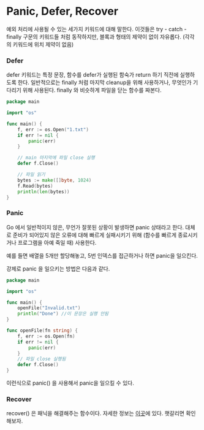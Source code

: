 # Panic, Defer, Recover

예외 처리에 사용될 수 있는 세가지 키워드에 대해 말한다.
이것들은 try - catch - finally 구문의 키워드들 처럼 동작하지만, 블록과 형태의 제약이 없이 자유롭다. (각각의 키워드에 위치 제약이 없음)

### Defer

defer 키워드는 특정 문장, 함수를 defer가 실행된 함숙가 return 하기 직전에 실행하도록 한다. 일반적으로는 finally 처럼 마지막 cleanup을 위해 사용하거나, 무엇인가 기다리기 위해 사용된다. finally 와 비슷하게 파일을 닫는 함수를 짜본다.

```go
package main

import "os"

func main() {
    f, err := os.Open("1.txt")
    if err != nil {
        panic(err)
    }

    // main 마지막에 파일 close 실행
    defer f.Close()

    // 파일 읽기
    bytes := make([]byte, 1024)
    f.Read(bytes)
    println(len(bytes))
}
```

### Panic

Go 에서 일반적이지 않은, 무언가 잘못된 상황이 발생하면 panic 상태라고 한다. 대체로 준비가 되어있지 않은 오류에 대해 빠르게 실패시키기 위해 (함수를 빠르게 종료시키거나 프로그램을 아예 죽일 때) 사용한다.

예를 들면 배열을 5개만 할당해놓고, 5번 인덱스를 접근하거나 하면 panic을 일으킨다.

강제로 panic 을 일으키는 방법은 다음과 같다.

```go
package main

import "os"

func main() {
    openFile("Invalid.txt")
    println("Done") //이 문장은 실행 안됨
}

func openFile(fn string) {
    f, err := os.Open(fn)
    if err != nil {
        panic(err)
    }
    // 파일 close 실행됨
    defer f.Close()
}
```
이런식으로 panic() 을 사용해서 panic을 일으킬 수 있다.

### Recover

recover() 은 패닉을 해결해주는 함수이다.
자세한 정보는 [이곳](https://cjwoov.tistory.com/8)에 있다. 햇갈리면 확인해보자.